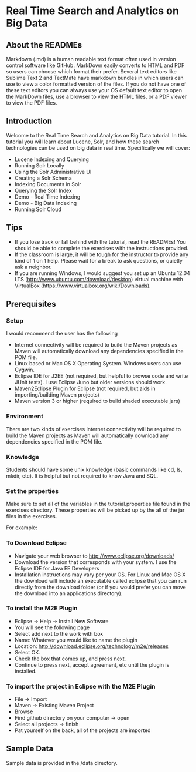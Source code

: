 Real Time Search and Analytics on Big Data
=============

About the READMEs
-------
Markdown (.md) is a human readable text format often used in version control software like GitHub. MarkDown easily converts to HTML and PDF so users can choose which format their prefer. Several text editors like Sublime Text 2 and TextMate have markdown bundles in which users can use to view a color formatted version of the files. If you do not have one of these text editors you can always use your OS default text editor to open the MarkDown files, use a browser to view the HTML files, or a PDF viewer to view the PDF files.

Introduction
-------

Welcome to the Real Time Search and Analytics on Big Data tutorial. In this tutorial you will learn about Lucene, Solr, and how these search technologies can be used on big data in real time. Specifically we will cover:

* Lucene Indexing and Querying
* Running Solr Locally
* Using the Solr Administrative UI
* Creating a Solr Schema
* Indexing Documents in Solr
* Querying the Solr Index
* Demo - Real Time Indexing
* Demo - Big Data Indexing
* Running Solr Cloud

Tips
-------

* If you lose track or fall behind with the tutorial, read the READMEs! You should be able to complete the exercises with the instructions provided.
* If the classroom is large, it will be tough for the instructor to provide any kind of 1 on 1 help. Please wait for a break to ask questions, or quietly ask a neighbor.
* If you are running Windows, I would suggest you set up an Ubuntu 12.04 LTS (http://www.ubuntu.com/download/desktop) virtual machine with VirtualBox (https://www.virtualbox.org/wiki/Downloads).

Prerequisites
-------

### Setup

I would recommend the user has the following

* Internet connectivity will be required to build the Maven projects as Maven will automatically download any dependencies specified in the POM file. 
* Linux based or Mac OS X Operating System. Windows users can use Cygwin.
* Eclipse IDE for J2EE (not required, but helpful to browse code and write JUnit tests). I use Eclipse Juno but older versions should work.
* Maven2Eclipse Plugin for Eclipse (not required, but aids in importing/building Maven projects)
* Maven version 3 or higher (required to build shaded executable jars)

### Environment

There are two kinds of exercises
Internet connectivity will be required to build the Maven projects as Maven will automatically download any dependencies specified in the POM file. 

### Knowledge
Students should have some unix knowledge (basic commands like cd, ls, mkdir, etc). It is helpful but not required to know Java and SQL.

### Set the properties

Make sure to set all of the variables in the tutorial.properties file found in the exercises directory. These properties will be picked up by the all of the jar files in the exercises.

For example:

### To Download Eclipse

* Navigate your web browser to http://www.eclipse.org/downloads/
* Download the version that corresponds with your system. I use the Eclipse IDE for Java EE Developers
* Installation instructions may vary per your OS. For Linux and Mac OS X the download will include an executable called eclipse that you can run directly from the download folder (or if you would prefer you can move the download into an applications directory). 

### To install the M2E Plugin

* Eclipse -> Help -> Install New Software
* You will see the following page
* Select add next to the work with box
* Name: Whatever you would like to name the plugin 
* Location: http://download.eclipse.org/technology/m2e/releases
* Select OK.
* Check the box that comes up, and press next.
* Continue to press next, accept agreement, etc until the plugin is installed.

### To import the project in Eclipse with the M2E Plugin

* File -> Import
* Maven -> Existing Maven Project
* Browse
* Find github directory on your computer -> open
* Select all projects -> finish
* Pat yourself on the back, all of the projects are imported

Sample Data
-------
Sample data is provided in the /data directory.